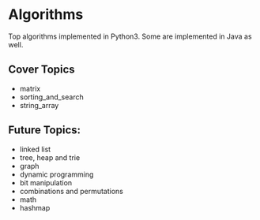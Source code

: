 # Algorithms

Top algorithms implemented in Python3.
Some are implemented in Java as well.

## Cover Topics
- matrix
- sorting_and_search
- string_array

## Future Topics:
- linked list
- tree, heap and trie 
- graph
- dynamic programming
- bit manipulation
- combinations and permutations
- math
- hashmap


